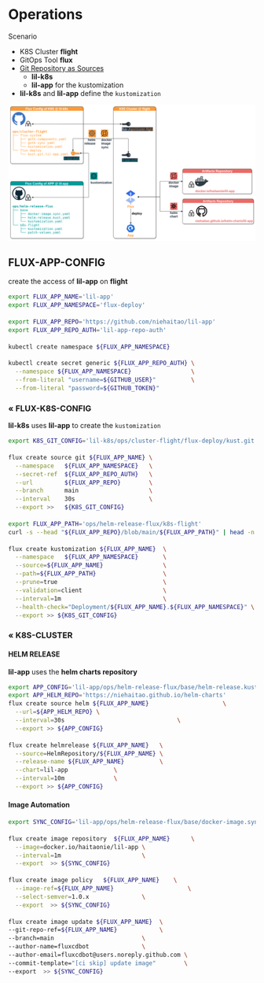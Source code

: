 # Operations

Scenario

- K8S Cluster **flight**
- GitOps Tool **flux**
- [Git Repository as Sources](https://toolkit.fluxcd.io/core-concepts/#sources) 
  - **lil-k8s**
  - **lil-app** for the kustomization
- **lil-k8s** and **lil-app** define the `kustomization`

![flux](flux.png)

## FLUX-APP-CONFIG

create the access of **lil-app** on **flight**

```bash
export FLUX_APP_NAME='lil-app'
export FLUX_APP_NAMESPACE='flux-deploy'

export FLUX_APP_REPO='https://github.com/niehaitao/lil-app'
export FLUX_APP_REPO_AUTH='lil-app-repo-auth'

kubectl create namespace ${FLUX_APP_NAMESPACE}

kubectl create secret generic ${FLUX_APP_REPO_AUTH} \
  --namespace ${FLUX_APP_NAMESPACE}                 \
  --from-literal "username=${GITHUB_USER}"          \
  --from-literal "password=${GITHUB_TOKEN}"
```

### « FLUX-K8S-CONFIG

**lil-k8s** uses **lil-app** to create the `kustomization`

```bash
export K8S_GIT_CONFIG='lil-k8s/ops/cluster-flight/flux-deploy/kust.git.lil-app.yaml'

flux create source git ${FLUX_APP_NAME} \
  --namespace   ${FLUX_APP_NAMESPACE}   \
  --secret-ref  ${FLUX_APP_REPO_AUTH}   \
  --url         ${FLUX_APP_REPO}        \
  --branch      main                    \
  --interval    30s                     \
  --export >>   ${K8S_GIT_CONFIG}

export FLUX_APP_PATH='ops/helm-release-flux/k8s-flight'
curl -s --head "${FLUX_APP_REPO}/blob/main/${FLUX_APP_PATH}" | head -n 1

flux create kustomization ${FLUX_APP_NAME}  \
  --namespace   ${FLUX_APP_NAMESPACE}       \
  --source=${FLUX_APP_NAME}                 \
  --path=${FLUX_APP_PATH}                   \
  --prune=true                              \
  --validation=client                       \
  --interval=1m                             \
  --health-check="Deployment/${FLUX_APP_NAME}.${FLUX_APP_NAMESPACE}" \
  --export >> ${K8S_GIT_CONFIG}
```

### « K8S-CLUSTER

#### HELM RELEASE

**lil-app** uses the **helm charts repository**

```bash
export APP_CONFIG='lil-app/ops/helm-release-flux/base/helm-release.kust.yaml'
export APP_HELM_REPO='https://niehaitao.github.io/helm-charts'
flux create source helm ${FLUX_APP_NAME}                     \
  --url=${APP_HELM_REPO} \
  --interval=30s                                \
  --export >> ${APP_CONFIG}

flux create helmrelease ${FLUX_APP_NAME}   \
  --source=HelmRepository/${FLUX_APP_NAME} \
  --release-name ${FLUX_APP_NAME}          \
  --chart=lil-app             \
  --interval=10m              \
  --export >> ${APP_CONFIG}
```

#### Image Automation

```bash
export SYNC_CONFIG='lil-app/ops/helm-release-flux/base/docker-image.sync.yaml'

flux create image repository  ${FLUX_APP_NAME}      \
  --image=docker.io/haitaonie/lil-app \
  --interval=1m                       \
  --export  >> ${SYNC_CONFIG}

flux create image policy   ${FLUX_APP_NAME}    \
  --image-ref=${FLUX_APP_NAME}                     \
  --select-semver=1.0.x               \
  --export  >> ${SYNC_CONFIG}

flux create image update ${FLUX_APP_NAME}  \
--git-repo-ref=${FLUX_APP_NAME}            \
--branch=main                         \
--author-name=fluxcdbot               \
--author-email=fluxcdbot@users.noreply.github.com \
--commit-template="[ci skip] update image"        \
--export  >> ${SYNC_CONFIG}
```
